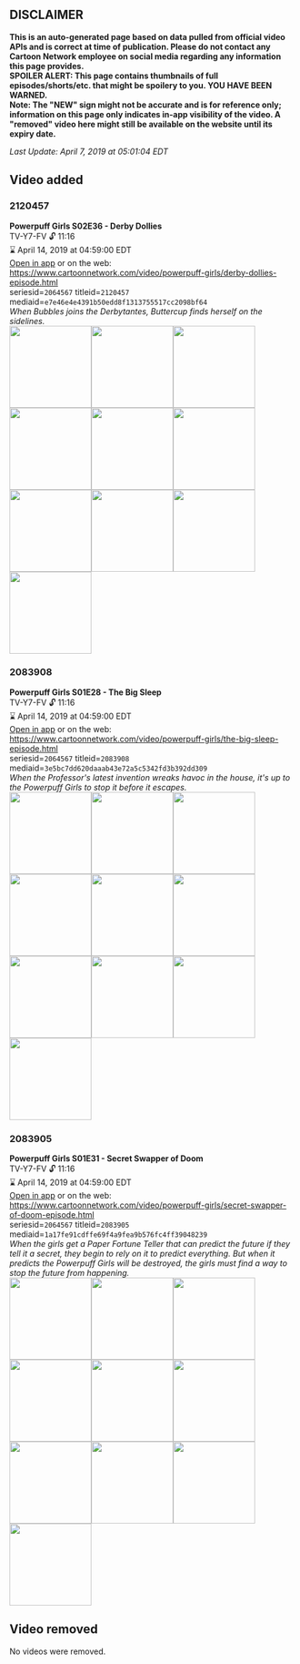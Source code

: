 ## DISCLAIMER
**This is an auto-generated page based on data pulled from official video APIs and is correct at time of publication. Please do not contact any Cartoon Network employee on social media regarding any information this page provides.**  
**SPOILER ALERT: This page contains thumbnails of full episodes/shorts/etc. that might be spoilery to you. YOU HAVE BEEN WARNED.**  
**Note: The "NEW" sign might not be accurate and is for reference only; information on this page only indicates in-app visibility of the video. A "removed" video here might still be available on the website until its expiry date.**  

_Last Update: April 7, 2019 at 05:01:04 EDT_
## Video added
### 2120457
**Powerpuff Girls S02E36 - Derby Dollies**  
TV-Y7-FV 🔓 11:16  
⌛ April 14, 2019 at 04:59:00 EDT  
[Open in app](https://tinyurl.com/y2w3w534) or on the web: https://www.cartoonnetwork.com/video/powerpuff-girls/derby-dollies-episode.html  
seriesid=`2064567` titleid=`2120457` mediaid=`e7e46e4e4391b50edd8f1313755517cc2098bf64`  
_When Bubbles joins the Derbytantes, Buttercup finds herself on the sidelines._  
<a href="https://s3.amazonaws.com/cartoonorchestrator/2120457_001_1280x720.jpg"><img src="https://s3.amazonaws.com/cartoonorchestrator/2120457_001_640x360.jpg" height="144px" /></a><a href="https://s3.amazonaws.com/cartoonorchestrator/2120457_002_1280x720.jpg"><img src="https://s3.amazonaws.com/cartoonorchestrator/2120457_002_640x360.jpg" height="144px" /></a><a href="https://s3.amazonaws.com/cartoonorchestrator/2120457_003_1280x720.jpg"><img src="https://s3.amazonaws.com/cartoonorchestrator/2120457_003_640x360.jpg" height="144px" /></a><a href="https://s3.amazonaws.com/cartoonorchestrator/2120457_004_1280x720.jpg"><img src="https://s3.amazonaws.com/cartoonorchestrator/2120457_004_640x360.jpg" height="144px" /></a><a href="https://s3.amazonaws.com/cartoonorchestrator/2120457_005_1280x720.jpg"><img src="https://s3.amazonaws.com/cartoonorchestrator/2120457_005_640x360.jpg" height="144px" /></a><a href="https://s3.amazonaws.com/cartoonorchestrator/2120457_006_1280x720.jpg"><img src="https://s3.amazonaws.com/cartoonorchestrator/2120457_006_640x360.jpg" height="144px" /></a><a href="https://s3.amazonaws.com/cartoonorchestrator/2120457_007_1280x720.jpg"><img src="https://s3.amazonaws.com/cartoonorchestrator/2120457_007_640x360.jpg" height="144px" /></a><a href="https://s3.amazonaws.com/cartoonorchestrator/2120457_008_1280x720.jpg"><img src="https://s3.amazonaws.com/cartoonorchestrator/2120457_008_640x360.jpg" height="144px" /></a><a href="https://s3.amazonaws.com/cartoonorchestrator/2120457_009_1280x720.jpg"><img src="https://s3.amazonaws.com/cartoonorchestrator/2120457_009_640x360.jpg" height="144px" /></a><a href="https://s3.amazonaws.com/cartoonorchestrator/2120457_010_1280x720.jpg"><img src="https://s3.amazonaws.com/cartoonorchestrator/2120457_010_640x360.jpg" height="144px" /></a>
### 2083908
**Powerpuff Girls S01E28 - The Big Sleep**  
TV-Y7-FV 🔓 11:16  
⌛ April 14, 2019 at 04:59:00 EDT  
[Open in app](https://tinyurl.com/y2amkkat) or on the web: https://www.cartoonnetwork.com/video/powerpuff-girls/the-big-sleep-episode.html  
seriesid=`2064567` titleid=`2083908` mediaid=`3e5bc7dd620daaab43e72a5c5342fd3b392dd309`  
_When the Professor's latest invention wreaks havoc in the house, it's up to the Powerpuff Girls to stop it before it escapes._  
<a href="https://s3.amazonaws.com/cartoonorchestrator/2083908_001_1280x720.jpg"><img src="https://s3.amazonaws.com/cartoonorchestrator/2083908_001_640x360.jpg" height="144px" /></a><a href="https://s3.amazonaws.com/cartoonorchestrator/2083908_002_1280x720.jpg"><img src="https://s3.amazonaws.com/cartoonorchestrator/2083908_002_640x360.jpg" height="144px" /></a><a href="https://s3.amazonaws.com/cartoonorchestrator/2083908_003_1280x720.jpg"><img src="https://s3.amazonaws.com/cartoonorchestrator/2083908_003_640x360.jpg" height="144px" /></a><a href="https://s3.amazonaws.com/cartoonorchestrator/2083908_004_1280x720.jpg"><img src="https://s3.amazonaws.com/cartoonorchestrator/2083908_004_640x360.jpg" height="144px" /></a><a href="https://s3.amazonaws.com/cartoonorchestrator/2083908_005_1280x720.jpg"><img src="https://s3.amazonaws.com/cartoonorchestrator/2083908_005_640x360.jpg" height="144px" /></a><a href="https://s3.amazonaws.com/cartoonorchestrator/2083908_006_1280x720.jpg"><img src="https://s3.amazonaws.com/cartoonorchestrator/2083908_006_640x360.jpg" height="144px" /></a><a href="https://s3.amazonaws.com/cartoonorchestrator/2083908_007_1280x720.jpg"><img src="https://s3.amazonaws.com/cartoonorchestrator/2083908_007_640x360.jpg" height="144px" /></a><a href="https://s3.amazonaws.com/cartoonorchestrator/2083908_008_1280x720.jpg"><img src="https://s3.amazonaws.com/cartoonorchestrator/2083908_008_640x360.jpg" height="144px" /></a><a href="https://s3.amazonaws.com/cartoonorchestrator/2083908_009_1280x720.jpg"><img src="https://s3.amazonaws.com/cartoonorchestrator/2083908_009_640x360.jpg" height="144px" /></a><a href="https://s3.amazonaws.com/cartoonorchestrator/2083908_010_1280x720.jpg"><img src="https://s3.amazonaws.com/cartoonorchestrator/2083908_010_640x360.jpg" height="144px" /></a>
### 2083905
**Powerpuff Girls S01E31 - Secret Swapper of Doom**  
TV-Y7-FV 🔓 11:16  
⌛ April 14, 2019 at 04:59:00 EDT  
[Open in app](https://tinyurl.com/y2tyzs6d) or on the web: https://www.cartoonnetwork.com/video/powerpuff-girls/secret-swapper-of-doom-episode.html  
seriesid=`2064567` titleid=`2083905` mediaid=`1a17fe91cdffe69f4a9fea9b576fc4ff39048239`  
_When the girls get a Paper Fortune Teller that can predict the future if they tell it a secret, they begin to rely on it to predict everything. But when it predicts the Powerpuff Girls will be destroyed, the girls must find a way to stop the future from happening._  
<a href="https://s3.amazonaws.com/cartoonorchestrator/2083905_001_1280x720.jpg"><img src="https://s3.amazonaws.com/cartoonorchestrator/2083905_001_640x360.jpg" height="144px" /></a><a href="https://s3.amazonaws.com/cartoonorchestrator/2083905_002_1280x720.jpg"><img src="https://s3.amazonaws.com/cartoonorchestrator/2083905_002_640x360.jpg" height="144px" /></a><a href="https://s3.amazonaws.com/cartoonorchestrator/2083905_003_1280x720.jpg"><img src="https://s3.amazonaws.com/cartoonorchestrator/2083905_003_640x360.jpg" height="144px" /></a><a href="https://s3.amazonaws.com/cartoonorchestrator/2083905_004_1280x720.jpg"><img src="https://s3.amazonaws.com/cartoonorchestrator/2083905_004_640x360.jpg" height="144px" /></a><a href="https://s3.amazonaws.com/cartoonorchestrator/2083905_005_1280x720.jpg"><img src="https://s3.amazonaws.com/cartoonorchestrator/2083905_005_640x360.jpg" height="144px" /></a><a href="https://s3.amazonaws.com/cartoonorchestrator/2083905_006_1280x720.jpg"><img src="https://s3.amazonaws.com/cartoonorchestrator/2083905_006_640x360.jpg" height="144px" /></a><a href="https://s3.amazonaws.com/cartoonorchestrator/2083905_007_1280x720.jpg"><img src="https://s3.amazonaws.com/cartoonorchestrator/2083905_007_640x360.jpg" height="144px" /></a><a href="https://s3.amazonaws.com/cartoonorchestrator/2083905_008_1280x720.jpg"><img src="https://s3.amazonaws.com/cartoonorchestrator/2083905_008_640x360.jpg" height="144px" /></a><a href="https://s3.amazonaws.com/cartoonorchestrator/2083905_009_1280x720.jpg"><img src="https://s3.amazonaws.com/cartoonorchestrator/2083905_009_640x360.jpg" height="144px" /></a><a href="https://s3.amazonaws.com/cartoonorchestrator/2083905_010_1280x720.jpg"><img src="https://s3.amazonaws.com/cartoonorchestrator/2083905_010_640x360.jpg" height="144px" /></a>
## Video removed
No videos were removed.
